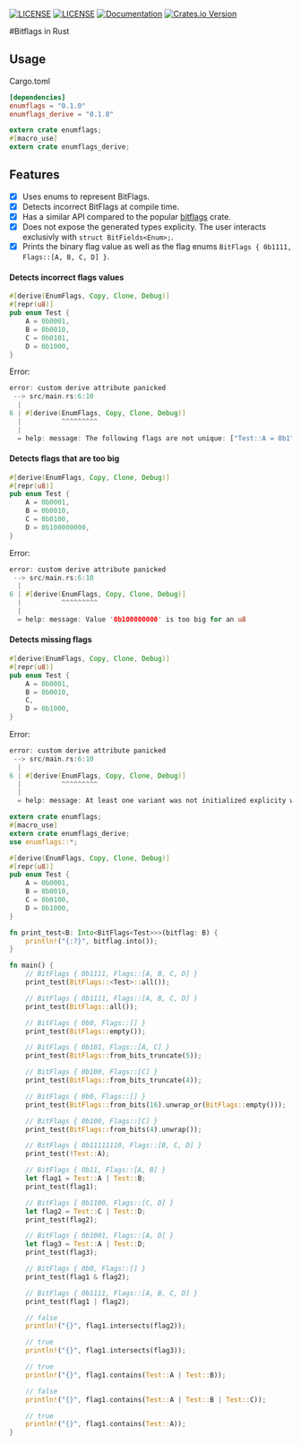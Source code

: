 [![LICENSE](https://img.shields.io/badge/license-MIT-blue.svg)](LICENSE-MIT)
[![LICENSE](https://img.shields.io/badge/license-apache-blue.svg)](LICENSE-APACHE)
[![Documentation](https://docs.rs/enumflags/badge.svg)](https://docs.rs/enumflags)
[![Crates.io Version](https://img.shields.io/crates/v/enumflags.svg)](https://crates.io/crates/enumflags)


#Bitflags in Rust

## Usage

Cargo.toml
```Toml
[dependencies]
enumflags = "0.1.0"
enumflags_derive = "0.1.0"
```

```Rust
extern crate enumflags;
#[macro_use]
extern crate enumflags_derive;
```

## Features

- [x] Uses enums to represent BitFlags.
- [x] Detects incorrect BitFlags at compile time.
- [x] Has a similar API compared to the popular [bitflags](https://crates.io/crates/bitflags) crate.
- [x] Does not expose the generated types explicity. The user interacts exclusivly with `struct BitFields<Enum>;`.
- [x] Prints the binary flag value as well as the flag enums `BitFlags { 0b1111, Flags::[A, B, C, D] }`.

#### Detects incorrect flags values

```Rust
#[derive(EnumFlags, Copy, Clone, Debug)]
#[repr(u8)]
pub enum Test {
    A = 0b0001,
    B = 0b0010,
    C = 0b0101,
    D = 0b1000,
}
```

Error:
```Rust
error: custom derive attribute panicked
 --> src/main.rs:6:10
  |
6 | #[derive(EnumFlags, Copy, Clone, Debug)]
  |          ^^^^^^^^^
  |
  = help: message: The following flags are not unique: ["Test::A = 0b1", "Test::C = 0b101"]
```


#### Detects flags that are too big
```Rust
#[derive(EnumFlags, Copy, Clone, Debug)]
#[repr(u8)]
pub enum Test {
    A = 0b0001,
    B = 0b0010,
    C = 0b0100,
    D = 0b100000000,
}
```

Error:
```Rust
error: custom derive attribute panicked
 --> src/main.rs:6:10
  |
6 | #[derive(EnumFlags, Copy, Clone, Debug)]
  |          ^^^^^^^^^
  |
  = help: message: Value '0b100000000' is too big for an u8
```

#### Detects missing flags

```Rust
#[derive(EnumFlags, Copy, Clone, Debug)]
#[repr(u8)]
pub enum Test {
    A = 0b0001,
    B = 0b0010,
    C,
    D = 0b1000,
}
```

Error:
```Rust
error: custom derive attribute panicked
 --> src/main.rs:6:10
  |
6 | #[derive(EnumFlags, Copy, Clone, Debug)]
  |          ^^^^^^^^^
  |
  = help: message: At least one variant was not initialized explicity with a value.
```


```Rust
extern crate enumflags;
#[macro_use]
extern crate enumflags_derive;
use enumflags::*;

#[derive(EnumFlags, Copy, Clone, Debug)]
#[repr(u8)]
pub enum Test {
    A = 0b0001,
    B = 0b0010,
    C = 0b0100,
    D = 0b1000,
}

fn print_test<B: Into<BitFlags<Test>>>(bitflag: B) {
    println!("{:?}", bitflag.into());
}

fn main() {
    // BitFlags { 0b1111, Flags::[A, B, C, D] }
    print_test(BitFlags::<Test>::all());

    // BitFlags { 0b1111, Flags::[A, B, C, D] }
    print_test(BitFlags::all());

    // BitFlags { 0b0, Flags::[] }
    print_test(BitFlags::empty());

    // BitFlags { 0b101, Flags::[A, C] }
    print_test(BitFlags::from_bits_truncate(5));

    // BitFlags { 0b100, Flags::[C] }
    print_test(BitFlags::from_bits_truncate(4));

    // BitFlags { 0b0, Flags::[] }
    print_test(BitFlags::from_bits(16).unwrap_or(BitFlags::empty()));

    // BitFlags { 0b100, Flags::[C] }
    print_test(BitFlags::from_bits(4).unwrap());

    // BitFlags { 0b11111110, Flags::[B, C, D] }
    print_test(!Test::A);

    // BitFlags { 0b11, Flags::[A, B] }
    let flag1 = Test::A | Test::B;
    print_test(flag1);

    // BitFlags { 0b1100, Flags::[C, D] }
    let flag2 = Test::C | Test::D;
    print_test(flag2);

    // BitFlags { 0b1001, Flags::[A, D] }
    let flag3 = Test::A | Test::D;
    print_test(flag3);

    // BitFlags { 0b0, Flags::[] }
    print_test(flag1 & flag2);

    // BitFlags { 0b1111, Flags::[A, B, C, D] }
    print_test(flag1 | flag2);

    // false
    println!("{}", flag1.intersects(flag2));

    // true
    println!("{}", flag1.intersects(flag3));

    // true
    println!("{}", flag1.contains(Test::A | Test::B));

    // false
    println!("{}", flag1.contains(Test::A | Test::B | Test::C));

    // true
    println!("{}", flag1.contains(Test::A));
}
```
